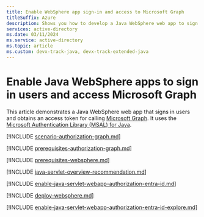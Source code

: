 ```yaml
---
title: Enable WebSphere app sign-in and access to Microsoft Graph
titleSuffix: Azure
description: Shows you how to develop a Java WebSphere web app to sign in users and call Microsoft Graph with the Microsoft identity platform.
services: active-directory
ms.date: 03/11/2024
ms.service: active-directory
ms.topic: article
ms.custom: devx-track-java, devx-track-extended-java
---
```


# Enable Java WebSphere apps to sign in users and access Microsoft Graph

This article demonstrates a Java WebSphere web app that signs in users and obtains an access token for calling [Microsoft Graph](/graph/overview). It uses the [Microsoft Authentication Library (MSAL) for Java](https://github.com/AzureAD/microsoft-authentication-library-for-java).

[!INCLUDE [scenario-authorization-graph.md](includes/scenario-authorization-graph.md)]

[!INCLUDE [prerequisites-authorization-graph.md](includes/prerequisites-authorization-graph.md)]

[!INCLUDE [prerequisites-websphere.md](includes/prerequisites-websphere.md)]

[!INCLUDE [java-servlet-overview-recommendation.md](includes/java-servlet-overview-recommendation.md)]

[!INCLUDE [enable-java-servlet-webapp-authorization-entra-id.md](includes/enable-java-servlet-webapp-authorization-entra-id.md)]

[!INCLUDE [deploy-websphere.md](includes/deploy-websphere.md)]

[!INCLUDE [enable-java-servlet-webapp-authorization-entra-id-explore.md](includes/enable-java-servlet-webapp-authorization-entra-id-explore.md)]
